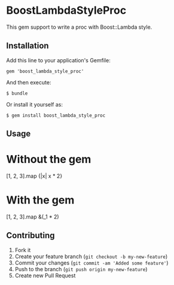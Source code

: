 # BoostLambdaStyleProc

This gem support to write a proc with Boost::Lambda style.

## Installation

Add this line to your application's Gemfile:

    gem 'boost_lambda_style_proc'

And then execute:

    $ bundle

Or install it yourself as:

    $ gem install boost_lambda_style_proc

## Usage

  # Without the gem
  [1, 2, 3].map {|x| x * 2}

  # With the gem
  [1, 2, 3].map &(_1 * 2)

## Contributing

1. Fork it
2. Create your feature branch (`git checkout -b my-new-feature`)
3. Commit your changes (`git commit -am 'Added some feature'`)
4. Push to the branch (`git push origin my-new-feature`)
5. Create new Pull Request
